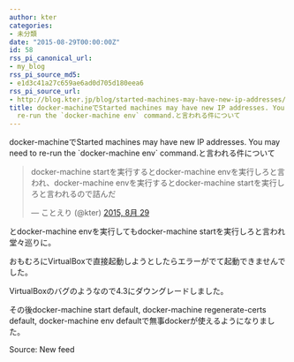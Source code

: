 ```yaml
---
author: kter
categories:
- 未分類
date: "2015-08-29T00:00:00Z"
id: 58
rss_pi_canonical_url:
- my_blog
rss_pi_source_md5:
- e1d3c41a27c659ae6ad0d705d180eea6
rss_pi_source_url:
- http://blog.kter.jp/blog/started-machines-may-have-new-ip-addresses/
title: docker-machineでStarted machines may have new IP addresses. You may need to
  re-run the `docker-machine env` command.と言われる件について
---
```

docker-machineでStarted machines may have new IP addresses. You may need to re-run the \`docker-machine env\` command.と言われる件について

<blockquote class="twitter-tweet" lang="ja">
  <p dir="ltr" lang="ja">
    docker-machine startを実行するとdocker-machine envを実行しろと言われ、docker-machine envを実行するとdocker-machine startを実行しろと言われるので詰んだ
  </p>
  
  <p>
    &mdash; ことえり (@kter) <a href="https:&#047;&#047;twitter.com&#047;kter&#047;status&#047;637494883276591104">2015, 8月 29</a>
  </p>
</blockquote>



とdocker-machine envを実行してもdocker-machine startを実行しろと言われ堂々巡りに。

おもむろにVirtualBoxで直接起動しようとしたらエラーがでて起動できませんでした。

VirtualBoxのバグのようなので4.3にダウングレードしました。

その後docker-machine start default, docker-machine regenerate-certs default, docker-machine env defaultで無事dockerが使えるようになりました。</p> 

Source: New feed